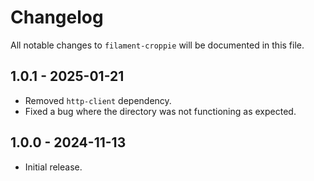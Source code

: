 # Changelog

All notable changes to `filament-croppie` will be documented in this file.

## 1.0.1 - 2025-01-21

- Removed `http-client` dependency.
- Fixed a bug where the directory was not functioning as expected.

## 1.0.0 - 2024-11-13

- Initial release.


